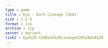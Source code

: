 ```yaml
---
type : game
title : Kya - Dark Lineage (USA)
size : 1.2 G
format : iso
archive : zip
server : myrient
link2 : Kya%20-%20Dark%20Lineage%20%28USA%29
---
```

